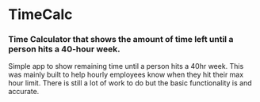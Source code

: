 # TimeCalc
### Time Calculator that shows the amount of time left until a person hits a 40-hour week.

Simple app to show remaining time until a person hits a 40hr week. This was mainly built to help hourly employees know when they hit their max hour limit. 
There is still a lot of work to do but the basic functionality is and accurate.
